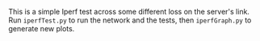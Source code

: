 This is a simple Iperf test across some different loss on the server's link.
Run `iperfTest.py` to run the network and the tests, then `iperfGraph.py` to generate new plots.
